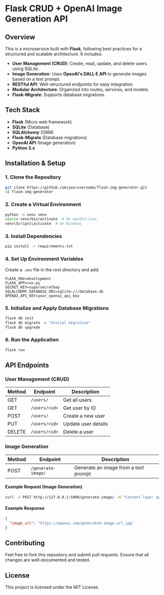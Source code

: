 # Flask CRUD + OpenAI Image Generation API

## Overview

This is a microservice built with **Flask**, following best practices for a structured and scalable architecture. It includes:

- **User Management (CRUD)**: Create, read, update, and delete users using SQLite.
- **Image Generation**: Uses **OpenAI's DALL·E API** to generate images based on a text prompt.
- **RESTful API**: Well-structured endpoints for easy integration.
- **Modular Architecture**: Organized into routes, services, and models.
- **Flask-Migrate**: Supports database migrations.

## Tech Stack

- **Flask** (Micro web framework)
- **SQLite** (Database)
- **SQLAlchemy** (ORM)
- **Flask-Migrate** (Database migrations)
- **OpenAI API** (Image generation)
- **Python 3.x**

## Installation & Setup

### 1. Clone the Repository

```sh
git clone https://github.com/yourusername/flask-img-generator.git
cd flask-img-generator
```

### 2. Create a Virtual Environment

```sh
python -m venv venv
source venv/bin/activate  # On macOS/Linux
venv\Scripts\activate  # On Windows
```

### 3. Install Dependencies

```sh
pip install -r requirements.txt
```

### 4. Set Up Environment Variables

Create a `.env` file in the root directory and add:

```
FLASK_ENV=development
FLASK_APP=run.py
SECRET_KEY=supersecretkey
SQLALCHEMY_DATABASE_URI=sqlite:///database.db
OPENAI_API_KEY=your_openai_api_key
```

### 5. Initialize and Apply Database Migrations

```sh
flask db init
flask db migrate -m "Initial migration"
flask db upgrade
```

### 6. Run the Application

```sh
flask run
```

## API Endpoints

### User Management (CRUD)

| Method | Endpoint      | Description         |
| ------ | ------------- | ------------------- |
| GET    | `/users/`     | Get all users       |
| GET    | `/users/<id>` | Get user by ID      |
| POST   | `/users/`     | Create a new user   |
| PUT    | `/users/<id>` | Update user details |
| DELETE | `/users/<id>` | Delete a user       |

### Image Generation

| Method | Endpoint           | Description                          |
| ------ | ------------------ | ------------------------------------ |
| POST   | `/generate-image/` | Generate an image from a text prompt |

#### Example Request (Image Generation)

```sh
curl -X POST http://127.0.0.1:5000/generate-image/ -H "Content-Type: application/json" -d '{"prompt": "A futuristic cityscape"}'
```

#### Example Response

```json
{
  "image_url": "https://openai.com/generated-image-url.jpg"
}
```

## Contributing

Feel free to fork this repository and submit pull requests. Ensure that all changes are well-documented and tested.

## License

This project is licensed under the MIT License.

